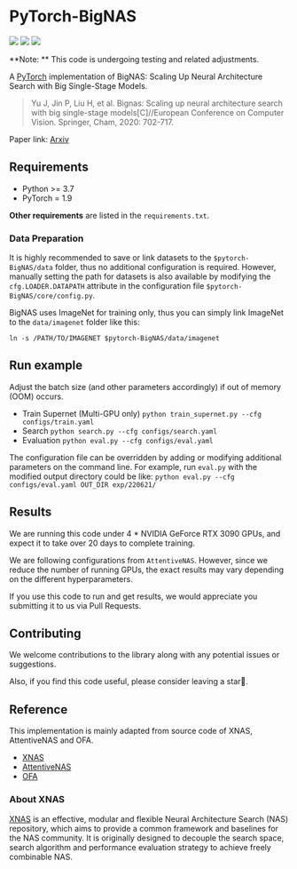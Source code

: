 # PyTorch-BigNAS

<p>
	<a href="https://img.shields.io/badge/Python-%3E%3D3.7-blue"><img src="https://img.shields.io/badge/Python-%3E%3D3.7-blue"></a>
	<a href="https://img.shields.io/badge/PyTorch-1.9-informational"><img src="https://img.shields.io/badge/PyTorch-1.9-informational"></a>
	<a href="https://img.shields.io/badge/License-MIT-brightgreen"><img src="https://img.shields.io/badge/License-MIT-brightgreen"></a>
</p>

**Note: ** This code is undergoing testing and related adjustments.

A [PyTorch](http://pytorch.org/) implementation of BigNAS: Scaling Up Neural Architecture Search with Big Single-Stage Models.

> Yu J, Jin P, Liu H, et al. Bignas: Scaling up neural architecture search with big single-stage models[C]//European Conference on Computer Vision. Springer, Cham, 2020: 702-717.

Paper link: [Arxiv](https://arxiv.org/abs/2003.11142)


## Requirements

- Python >= 3.7
- PyTorch = 1.9

**Other requirements** are listed in the `requirements.txt`.

### Data Preparation

It is highly recommended to save or link datasets to the `$pytorch-BigNAS/data` folder, thus no additional configuration is required. However, manually setting the path for datasets is also available by modifying the `cfg.LOADER.DATAPATH` attribute in the configuration file `$pytorch-BigNAS/core/config.py`.

BigNAS uses ImageNet for training only, thus you can simply link ImageNet to the `data/imagenet` folder like this:

`ln -s /PATH/TO/IMAGENET $pytorch-BigNAS/data/imagenet`


## Run example

Adjust the batch size (and other parameters accordingly) if out of memory (OOM) occurs.

- Train Supernet (Multi-GPU only)
  `python train_supernet.py --cfg configs/train.yaml`
- Search
  `python search.py --cfg configs/search.yaml`
- Evaluation
  `python eval.py --cfg configs/eval.yaml`

The configuration file can be overridden by adding or modifying additional parameters on the command line. For example, run `eval.py` with the modified output directory could be like:
`python eval.py --cfg configs/eval.yaml OUT_DIR exp/220621/`


## Results

We are running this code under 4 \* NVIDIA GeForce RTX 3090 GPUs, and expect it to take over 20 days to complete training.

We are following configurations from `AttentiveNAS`. However, since we reduce the number of running GPUs, the exact results may vary depending on the different hyperparameters.

If you use this code to run and get results, we would appreciate you submitting it to us via Pull Requests.


## Contributing

We welcome contributions to the library along with any potential issues or suggestions.

Also, if you find this code useful, please consider leaving a star🌟.


## Reference

This implementation is mainly adapted from source code of XNAS, AttentiveNAS and OFA.

- [XNAS](https://github.com/MAC-AutoML/XNAS)
- [AttentiveNAS](https://github.com/facebookresearch/AttentiveNAS)
- [OFA](https://github.com/mit-han-lab/once-for-all)

### About XNAS

[XNAS](https://github.com/MAC-AutoML/XNAS) is an effective, modular and flexible Neural Architecture Search (NAS) repository, which aims to provide a common framework and baselines for the NAS community. It is originally designed to decouple the search space, search algorithm and performance evaluation strategy to achieve freely combinable NAS.
